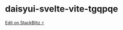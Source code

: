 # daisyui-svelte-vite-tgqpqe

[Edit on StackBlitz ⚡️](https://stackblitz.com/edit/daisyui-svelte-vite-tgqpqe)